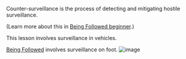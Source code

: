 [Title]: # (Surveillance in Vehicles)
[Order]: # (16)

Counter-surveillance is the process of detecting and mitigating hostile surveillance. 

(Learn more about this in [Being Followed beginner](umbrella://work/being-followed/beginner).) 

This lesson involves surveillance in vehicles.

[Being Followed](umbrella://work/being-followed/advanced) involves surveillance on foot.
![image](surveillance4.png)
